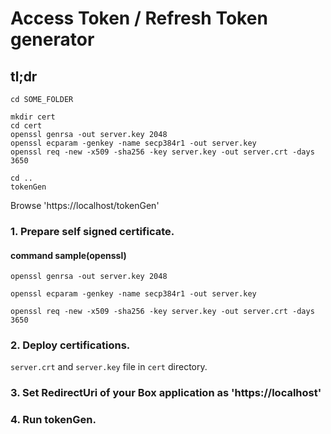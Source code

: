# Access Token / Refresh Token generator

## tl;dr
```
cd SOME_FOLDER

mkdir cert
cd cert
openssl genrsa -out server.key 2048
openssl ecparam -genkey -name secp384r1 -out server.key
openssl req -new -x509 -sha256 -key server.key -out server.crt -days 3650

cd ..
tokenGen
```

Browse 'https://localhost/tokenGen'

### 1. Prepare self signed certificate.

#### command sample(openssl)
`openssl genrsa -out server.key 2048`

`openssl ecparam -genkey -name secp384r1 -out server.key`

`openssl req -new -x509 -sha256 -key server.key -out server.crt -days 3650`

### 2. Deploy certifications.
`server.crt` and `server.key` file in `cert` directory.

### 3. Set  RedirectUri of your Box application as 'https://localhost'

### 4. Run tokenGen.
